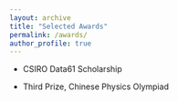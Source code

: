 ```yaml
---
layout: archive
title: "Selected Awards"
permalink: /awards/
author_profile: true
---
```


* CSIRO Data61 Scholarship

* Third Prize, Chinese Physics Olympiad
